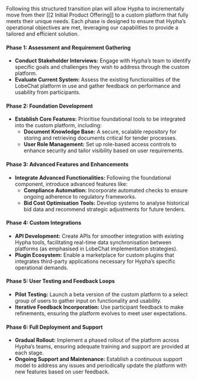 
Following this structured transition plan will allow Hypha to incrementally move from their [[2 Initial Product Offering]] to a custom platform that fully meets their unique needs. Each phase is designed to ensure that Hypha’s operational objectives are met, leveraging our capabilities to provide a tailored and efficient solution. 

#### Phase 1: Assessment and Requirement Gathering
- **Conduct Stakeholder Interviews:** Engage with Hypha’s team to identify specific goals and challenges they wish to address through the custom platform.
- **Evaluate Current System:** Assess the existing functionalities of the LobeChat platform in use and gather feedback on performance and usability from participants.

#### Phase 2: Foundation Development
- **Establish Core Features:** Prioritise foundational tools to be integrated into the custom platform, including:
  - **Document Knowledge Base:** A secure, scalable repository for storing and retrieving documents critical for tender processes.
  - **User Role Management:** Set up role-based access controls to enhance security and tailor visibility based on user requirements.

#### Phase 3: Advanced Features and Enhancements
- **Integrate Advanced Functionalities:** Following the foundational component, introduce advanced features like:
  - **Compliance Automation:** Incorporate automated checks to ensure ongoing adherence to regulatory frameworks.
  - **Bid Cost Optimisation Tools:** Develop systems to analyse historical bid data and recommend strategic adjustments for future tenders.
  
#### Phase 4: Custom Integrations
- **API Development:** Create APIs for smoother integration with existing Hypha tools, facilitating real-time data synchronisation between platforms (as emphasised in LobeChat implementation strategies).
- **Plugin Ecosystem:** Enable a marketplace for custom plugins that integrates third-party applications necessary for Hypha’s specific operational demands.

#### Phase 5: User Testing and Feedback Loops
- **Pilot Testing:** Launch a beta version of the custom platform to a select group of users to gather input on functionality and usability.
- **Iterative Feedback Incorporation:** Use participant feedback to make refinements, ensuring the platform evolves to meet user expectations.

#### Phase 6: Full Deployment and Support
- **Gradual Rollout:** Implement a phased rollout of the platform across Hypha’s teams, ensuring adequate training and support are provided at each stage.
- **Ongoing Support and Maintenance:** Establish a continuous support model to address any issues and periodically update the platform with new features based on user feedback.
